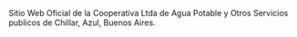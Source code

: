 Sitio Web Oficial de la Cooperativa Ltda de Agua Potable y Otros Servicios publicos de Chillar, Azul, Buenos Aires.